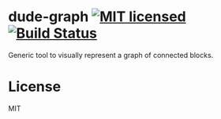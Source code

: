 dude-graph [![MIT licensed](https://img.shields.io/badge/license-MIT-blue.svg)](https://raw.githubusercontent.com/hyperium/hyper/master/LICENSE) [![Build Status](https://travis-ci.org/dudeteam/dude-graph-es6.svg?branch=master)](https://travis-ci.org/dudeteam/dude-graph-es6)
==================================================================================================================================================================================================================================================================================

Generic tool to visually represent a graph of connected blocks.

License
=======

MIT
